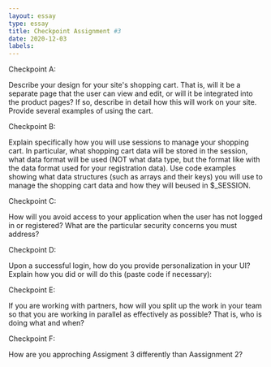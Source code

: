 ```yaml
---
layout: essay
type: essay
title: Checkpoint Assignment #3
date: 2020-12-03
labels:
---
```


Checkpoint A:

Describe your design for your site's shopping cart. That is, will it be a separate page that the user can view and edit, or will it be integrated into the product pages? If so, describe in detail how this will work on your site. Provide several examples of using the cart.


 
 

Checkpoint B:

Explain specifically how you will use sessions to manage your shopping cart. In particular, what shopping cart data will be stored in the session, what data format will be used (NOT what data type, but the format like with the data format used for your registration data). Use code examples showing what data structures (such as arrays and their keys) you will use to manage the shopping cart data and how they will beused in $_SESSION.


 

 

Checkpoint C:

How will you avoid access to your application when the user has not logged in or registered? What are the particular security concerns you must address?


 

 

Checkpoint D:

Upon a successful login, how do you provide personalization in your UI? Explain how you did or will do this (paste code if necessary):


 

 

Checkpoint E:

If you are working with partners, how will you split up the work in your team so that you are working in parallel as effectively as possible? That is, who is doing what and when?



 

Checkpoint F:

How are you approching Assigment 3 differently than Aassignment 2?

